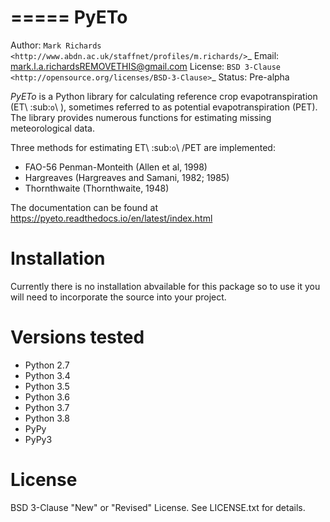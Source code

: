 =====
PyETo
=====

Author: `Mark Richards <http://www.abdn.ac.uk/staffnet/profiles/m.richards/>`_
Email: mark.l.a.richardsREMOVETHIS@gmail.com
License: `BSD 3-Clause <http://opensource.org/licenses/BSD-3-Clause>`_
Status: Pre-alpha

*PyETo* is a Python library for calculating reference crop evapotranspiration
(ET\ :sub:`o`\ ), sometimes referred to as potential evapotranspiration (PET).
The library provides numerous functions for estimating missing meteorological
data.

Three methods for estimating ET\ :sub:`o`\ /PET are implemented:

* FAO-56 Penman-Monteith (Allen et al, 1998)
* Hargreaves (Hargreaves and Samani, 1982; 1985)
* Thornthwaite (Thornthwaite, 1948)

The documentation can be found at https://pyeto.readthedocs.io/en/latest/index.html

Installation
============

Currently there is no installation abvailable for this package so to use it you will need to incorporate the source into your project.

Versions tested
===============
* Python 2.7
* Python 3.4
* Python 3.5
* Python 3.6
* Python 3.7
* Python 3.8
* PyPy
* PyPy3

License
=======
BSD 3-Clause "New" or "Revised" License. See LICENSE.txt for details.
